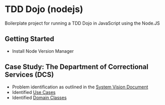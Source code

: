 # TDD Dojo (nodejs)
Boilerplate project for running a TDD Dojo in JavaScript using the Node.JS

## Getting Started

- Install Node Version Manager

## Case Study: The Department of Correctional Services (DCS)

- Problem identification as outlined in the [System Vision Document](documentation/system-vision.md)
- Identified [Use Cases](documentation/use-cases/use-cases.md)
- Identified [Domain Classes](documentation/domain-classes.md)
